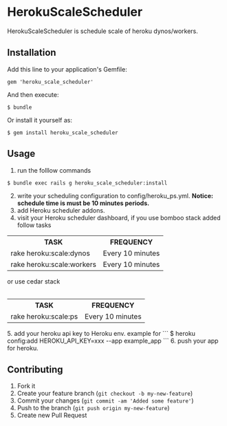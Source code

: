 # HerokuScaleScheduler

HerokuScaleScheduler is schedule scale of heroku dynos/workers.

## Installation

Add this line to your application's Gemfile:

    gem 'heroku_scale_scheduler'

And then execute:

    $ bundle

Or install it yourself as:

    $ gem install heroku_scale_scheduler

## Usage

1. run the folllow commands
```
$ bundle exec rails g heroku_scale_scheduler:install
```
2. write your scheduling configuration to config/heroku_ps.yml. **Notice: schedule time is must be 10 minutes periods.**
3. add Heroku scheduler addons.
4. visit your Heroku scheduler dashboard, if you use bomboo stack added follow tasks
<table>
<tr><th>TASK</th><th>FREQUENCY</th></tr>
<tr><td>rake heroku:scale:dynos</td><td>Every 10 minutes</td></tr>
<tr><td>rake heroku:scale:workers</td><td>Every 10 minutes</td></tr>
<table>
or use cedar stack
<table>
<tr><th>TASK</th><th>FREQUENCY</th></tr>
<tr><td>rake heroku:scale:ps</td><td>Every 10 minutes</td></tr>
<table>
5. add your heroku api key to Heroku env. example for
```
$ heroku config:add HEROKU_API_KEY=xxx --app example_app
```
6. push your app for heroku.

## Contributing

1. Fork it
2. Create your feature branch (`git checkout -b my-new-feature`)
3. Commit your changes (`git commit -am 'Added some feature'`)
4. Push to the branch (`git push origin my-new-feature`)
5. Create new Pull Request
